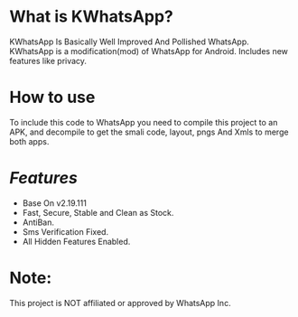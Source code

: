 # What is KWhatsApp?
KWhatsApp Is Basically Well Improved And Pollished WhatsApp. KWhatsApp is a modification(mod) of WhatsApp for Android. Includes new features like privacy.

# How to use
To include this code to WhatsApp you need to compile this project to an APK, and decompile to get the smali code, layout, pngs And Xmls to merge both apps.

# **_Features_**
- Base On v2.19.111
- Fast, Secure, Stable and Clean as Stock.
- AntiBan.
- Sms Verification Fixed.
- All Hidden Features Enabled.

# **Note**:
This project is NOT affiliated or approved by WhatsApp Inc.